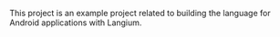 This project is an example project related to building the language for Android applications with Langium.
